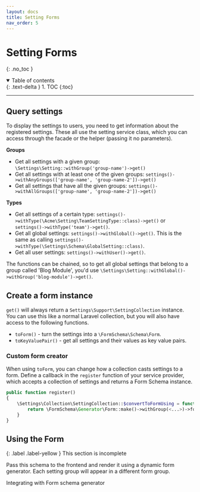 ```yaml
---
layout: docs
title: Setting Forms
nav_order: 5
---
```


# Setting Forms

{: .no_toc }

<details open markdown="block">
  <summary>
    Table of contents
  </summary>
  {: .text-delta }
1. TOC
{:toc}
</details>

---

## Query settings

To display the settings to users, you need to get information about the registered settings. These all use the setting service class, which you can access through the facade or the helper (passing it no parameters).

**Groups**
- Get all settings with a given group: `\Settings\Setting::withGroup('group-name')->get()`
- Get all settings with at least one of the given groups: `settings()->withAnyGroups(['group-name', 'group-name-2'])->get()`
- Get all settings that have all the given groups: `settings()->withAllGroups(['group-name', 'group-name-2'])->get()`

**Types**
- Get all settings of a certain type: `settings()->withType(\Acme\Setting\TeamSettingType::class)->get()` or `settings()->withType('team')->get()`.
- Get all global settings: `settings()->withGlobal()->get()`. This is the same as calling `settings()->withType(\Settings\Schema\GlobalSetting::class)`.
- Get all user settings: `settings()->withUser()->get()`.


The functions can be chained, so to get all global settings that belong to a group called 'Blog Module', you'd use `\Settings\Setting::withGlobal()->withGroup('blog-module')->get()`.

## Create a form instance

`get()` will always return a `Settings\Support\SettingCollection` instance. You can use this like a normal Laravel collection, but you will also have access to the following functions.

- `toForm()` - turn the settings into a `\FormSchema\Schema\Form`.
- `toKeyValuePair()` - get all settings and their values as key value pairs.

### Custom form creator

When using `toForm`, you can change how a collection casts settings to a form. Define a callback in the `register` function of your service provider, which accepts a collection of settings and returns a Form Schema instance.

```php
public function register()
{
    \Settings\Collection\SettingCollection::$convertToFormUsing = function(\Settings\Collection\SettingCollection $settings) {
        return \FormSchema\Generator\Form::make()->withGroup(<...>)->form();
    }
}
```

## Using the Form

{: .label .label-yellow }
This section is incomplete



Pass this schema to the frontend and render it using a dynamic form generator. Each setting group will appear in a different form group.

Integrating with Form schema generator
